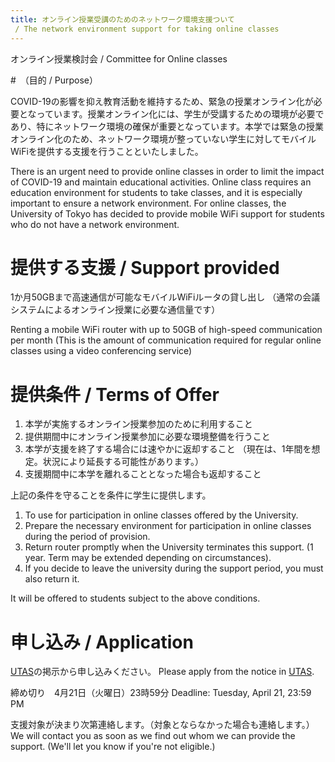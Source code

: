 ```yaml
---
title: オンライン授業受講のためのネットワーク環境支援ついて  
 / The network environment support for taking online classes 
---
```

オンライン授業検討会 / Committee for Online classes 

#　（目的 / Purpose） 

COVID-19の影響を抑え教育活動を維持するため、緊急の授業オンライン化が必要となっています。授業オンライン化には、学生が受講するための環境が必要であり、特にネットワーク環境の確保が重要となっています。本学では緊急の授業オンライン化のため、ネットワーク環境が整っていない学生に対してモバイルWiFiを提供する支援を行うことといたしました。 

There is an urgent need to provide online classes in order to limit the impact of COVID-19 and maintain educational activities. Online class requires an education environment for students to take classes, and it is especially important to ensure a network environment. For online classes, the University of Tokyo has decided to provide mobile WiFi support for students who do not have a network environment. 

# 提供する支援 / Support provided 

1か月50GBまで高速通信が可能なモバイルWiFiルータの貸し出し 
（通常の会議システムによるオンライン授業に必要な通信量です） 

Renting a mobile WiFi router with up to 50GB of high-speed communication per month 
(This is the amount of communication required for regular online classes using a video conferencing service)  

# 提供条件 / Terms of Offer 

1. 本学が実施するオンライン授業参加のために利用すること 
1. 提供期間中にオンライン授業参加に必要な環境整備を行うこと 
1. 本学が支援を終了する場合には速やかに返却すること 
（現在は、1年間を想定。状況により延長する可能性があります。） 
1. 支援期間中に本学を離れることとなった場合も返却すること 

上記の条件を守ることを条件に学生に提供します。 

1. To use for participation in online classes offered by the University. 
1. Prepare the necessary environment for participation in online classes during the period of provision. 
1. Return router promptly when the University terminates this support. 
(1 year. Term may be extended depending on circumstances). 
1. If you decide to leave the university during the support period, you must also return it. 

It will be offered to students subject to the above conditions. 

# 申し込み / Application 

[UTAS](https://utas.adm.u-tokyo.ac.jp/)の掲示から申し込みください。
Please apply from the notice in [UTAS](https://utas.adm.u-tokyo.ac.jp). 

締め切り　4月21日（火曜日）23時59分 
Deadline: Tuesday, April 21, 23:59 PM 

支援対象が決まり次第連絡します。（対象とならなかった場合も連絡します。） 
We will contact you as soon as we find out whom we can provide the support. (We'll let you know if you're not eligible.) 


 